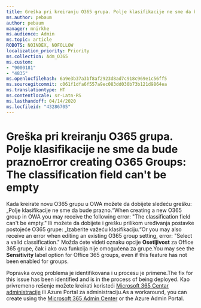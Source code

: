 ```yaml
---
title: Greška pri kreiranju O365 grupa. Polje klasifikacije ne sme da bude prazno
ms.author: pebaum
author: pebaum
manager: mnirkhe
ms.audience: Admin
ms.topic: article
ROBOTS: NOINDEX, NOFOLLOW
localization_priority: Priority
ms.collection: Adm_O365
ms.custom:
- "9000181"
- "4835"
ms.openlocfilehash: 6a9e3b37a3bf8af2923d8ad7c918c969e1c56ff5
ms.sourcegitcommit: c061f1dfa6f557a9ec083dd030b73b121d9864ea
ms.translationtype: HT
ms.contentlocale: sr-Latn-RS
ms.lasthandoff: 04/14/2020
ms.locfileid: "43286705"
---
```

# <a name="error-creating-o365-groups-the-classification-field-cant-be-empty"></a><span data-ttu-id="c7321-102">Greška pri kreiranju O365 grupa. Polje klasifikacije ne sme da bude prazno</span><span class="sxs-lookup"><span data-stu-id="c7321-102">Error creating O365 Groups: The classification field can't be empty</span></span>

<span data-ttu-id="c7321-103">Kada kreirate novu O365 grupu u OWA možete da dobijete sledeću grešku: „Polje klasifikacije ne sme da bude prazno.“</span><span class="sxs-lookup"><span data-stu-id="c7321-103">When creating a new O365 group in OWA you may receive the following error: "The classification field can't be empty."</span></span>  <span data-ttu-id="c7321-104">Ili možete da dobijete i grešku prilikom uređivanja postavke postojeće O365 grupe: „Izaberite važeću klasifikaciju.“</span><span class="sxs-lookup"><span data-stu-id="c7321-104">Or you may also receive an error when editing an existing O365 group setting, error: "Select a valid classification."</span></span>   <span data-ttu-id="c7321-105">Možda ćete videti oznaku opcije **Osetljivost** za Office 365 grupe, čak i ako ova funkcija nije omogućena za grupe.</span><span class="sxs-lookup"><span data-stu-id="c7321-105">You may see the **Sensitivity** label option for Office 365 groups, even if this feature has not been enabled for groups.</span></span>

<span data-ttu-id="c7321-106">Popravka ovog problema je identifikovana i u procesu je primene.</span><span class="sxs-lookup"><span data-stu-id="c7321-106">The fix for this issue has been identified and is in the process of being deployed.</span></span>  <span data-ttu-id="c7321-107">Kao privremeno rešenje možete kreirati koristeći [Microsoft 365 Centar administracije](https://docs.microsoft.com/microsoft-365/admin/create-groups/create-groups?view=o365-worldwide) ili Azure Portal za administraciju.</span><span class="sxs-lookup"><span data-stu-id="c7321-107">As a workaround, you can create using the [Microsoft 365 Admin Center](https://docs.microsoft.com/microsoft-365/admin/create-groups/create-groups?view=o365-worldwide) or the Azure Admin Portal.</span></span>
